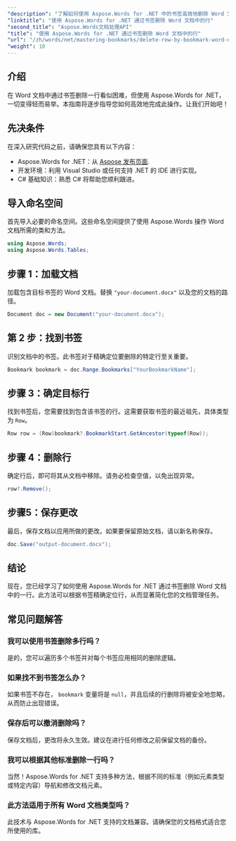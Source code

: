 ```yaml
---
"description": "了解如何使用 Aspose.Words for .NET 中的书签高效地删除 Word 文档中的特定行。本分步指南涵盖了如何加载文档。"
"linktitle": "使用 Aspose.Words for .NET 通过书签删除 Word 文档中的行"
"second_title": "Aspose.Words文档处理API"
"title": "使用 Aspose.Words for .NET 通过书签删除 Word 文档中的行"
"url": "/zh/words/net/mastering-bookmarks/delete-row-by-bookmark-word-documents/"
"weight": 10
---
```


## 介绍

在 Word 文档中通过书签删除一行看似困难，但使用 Aspose.Words for .NET，一切变得轻而易举。本指南将逐步指导您如何高效地完成此操作。让我们开始吧！

## 先决条件

在深入研究代码之前，请确保您具有以下内容：

- Aspose.Words for .NET：从 [Aspose 发布页面](https://releases。aspose.com/words/net/).
- 开发环境：利用 Visual Studio 或任何支持 .NET 的 IDE 进行实现。
- C# 基础知识：熟悉 C# 将帮助您顺利跟进。

## 导入命名空间

首先导入必要的命名空间。这些命名空间提供了使用 Aspose.Words 操作 Word 文档所需的类和方法。

```csharp
using Aspose.Words;
using Aspose.Words.Tables;
```

## 步骤 1：加载文档

加载包含目标书签的 Word 文档。替换 `"your-document.docx"` 以及您的文档的路径。

```csharp
Document doc = new Document("your-document.docx");
```

## 第 2 步：找到书签

识别文档中的书签。此书签对于精确定位要删除的特定行至关重要。

```csharp
Bookmark bookmark = doc.Range.Bookmarks["YourBookmarkName"];
```

## 步骤 3：确定目标行

找到书签后，您需要找到包含该书签的行。这需要获取书签的最近祖先，具体类型为 `Row`。

```csharp
Row row = (Row)bookmark?.BookmarkStart.GetAncestor(typeof(Row));
```

## 步骤 4：删除行

确定行后，即可将其从文档中移除。请务必检查空值，以免出现异常。

```csharp
row?.Remove();
```

## 步骤5：保存更改

最后，保存文档以应用所做的更改。如果要保留原始文档，请以新名称保存。

```csharp
doc.Save("output-document.docx");
```

## 结论

现在，您已经学习了如何使用 Aspose.Words for .NET 通过书签删除 Word 文档中的一行。此方法可以根据书签精确定位行，从而显著简化您的文档管理任务。

## 常见问题解答

### 我可以使用书签删除多行吗？

是的，您可以遍历多个书签并对每个书签应用相同的删除逻辑。

### 如果找不到书签怎么办？

如果书签不存在， `bookmark` 变量将是 `null`，并且后续的行删除将被安全地忽略，从而防止出现错误。

### 保存后可以撤消删除吗？

保存文档后，更改将永久生效。建议在进行任何修改之前保留文档的备份。

### 我可以根据其他标准删除一行吗？

当然！Aspose.Words for .NET 支持多种方法，根据不同的标准（例如元素类型或特定内容）导航和修改文档元素。

### 此方法适用于所有 Word 文档类型吗？

此技术与 Aspose.Words for .NET 支持的文档兼容。请确保您的文档格式适合您所使用的库。
